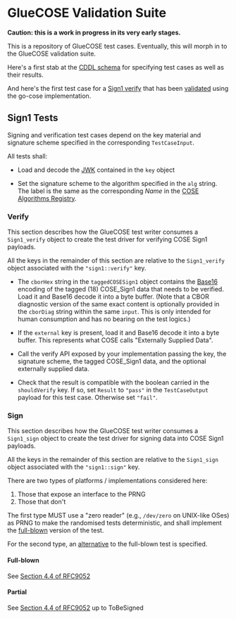 # GlueCOSE Validation Suite

**Caution: this is a work in progress in its very early stages.**

This is a repository of GlueCOSE test cases.  Eventually, this will morph in to
the GlueCOSE validation suite.

Here's a first stab at the [CDDL schema](gluecose-schema.cddl) for specifying
test cases as well as their results.

And here's the first test case for a [Sign1 verify](sign1-verify-0000.json) that
has been [validated](misc/gocose-result-sign1-verify-0000.json) using the
go-cose implementation.

## Sign1 Tests

Signing and verification test cases depend on the key material and signature
scheme specified in the corresponding `TestCaseInput`.

All tests shall:

* Load and decode the [JWK](https://www.rfc-editor.org/info/rfc7517) contained
  in the `key` object

* Set the signature scheme to the algorithm specified in the `alg` string.  The
  label is the same as the corresponding *Name* in the [COSE Algorithms
  Registry](https://www.iana.org/assignments/cose/cose.xhtml#algorithms).

### Verify

This section describes how the GlueCOSE test writer consumes a `Sign1_verify`
object to create the test driver for verifying COSE Sign1 payloads.

All the keys in the remainder of this section are relative to the
`Sign1_verify` object associated with the `"sign1::verify"` key.

* The `cborHex` string in the `taggedCOSESign1` object contains the
  [Base16](https://www.rfc-editor.org/info/rfc4648) encoding of the tagged (18)
  COSE_Sign1 data that needs to be verified.  Load it and Base16 decode it into
  a byte buffer.  (Note that a CBOR diagnostic version of the same exact content
  is optionally provided in the `cborDiag` string within the same `input`.  This
  is only intended for human consumption and has no bearing on the test logics.)

* If the `external` key is present, load it and Base16 decode it into a byte
  buffer.  This represents what COSE calls "Externally Supplied Data".

* Call the verify API exposed by your implementation passing the key, the
  signature scheme, the tagged COSE_Sign1 data, and the optional externally
  supplied data.

* Check that the result is compatible with the boolean carried in the
  `shouldVerify` key.  If so, set `Result` to `"pass"` in the `TestCaseOutput`
  payload for this test case.  Otherwise set `"fail"`.

### Sign

This section describes how the GlueCOSE test writer consumes a `Sign1_sign`
object to create the test driver for signing data into COSE Sign1 payloads.

All the keys in the remainder of this section are relative to the
`Sign1_sign` object associated with the `"sign1::sign"` key.

There are two types of platforms / implementations considered here:

1. Those that expose an interface to the PRNG
1. Those that don't

The first type MUST use a "zero reader" (e.g., `/dev/zero` on UNIX-like OSes) as
PRNG to make the randomised tests deterministic, and shall implement the
[full-blown](#full-blown) version of the test.

For the second type, an [alternative](#partial) to the full-blown test is
specified.

#### Full-blown

See [Section 4.4 of
RFC9052](https://www.rfc-editor.org/authors/rfc9052.html#section-4.4)

#### Partial

See [Section 4.4 of
RFC9052](https://www.rfc-editor.org/authors/rfc9052.html#section-4.4) up to
ToBeSigned